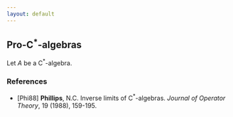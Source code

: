 ```yaml
---
layout: default
---
```


## Pro-C$^*$-algebras

Let $A$ be a C$^*$-algebra.



### References

- [Phi88]
	__Phillips__, N.C.
	Inverse limits of C$^*$-algebras.
	_Journal of Operator Theory_, 19 (1988), 159-195.
